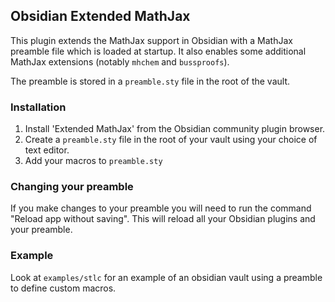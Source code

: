 ## Obsidian Extended MathJax

This plugin extends the MathJax support in Obsidian with a MathJax preamble file which is loaded at startup. It also enables some additional MathJax extensions (notably `mhchem` and `bussproofs`). 

The preamble is stored in a `preamble.sty` file in the root of the vault.

### Installation 

1. Install 'Extended MathJax' from the Obsidian community plugin browser.
2. Create a `preamble.sty` file in the root of your vault using your choice of text editor.
3. Add your macros to `preamble.sty`

### Changing your preamble

If you make changes to your preamble you will need to run the command "Reload app without saving". This will reload all your Obsidian plugins and your preamble. 

### Example

Look at `examples/stlc` for an example of an obsidian vault using a preamble to define custom macros. 
